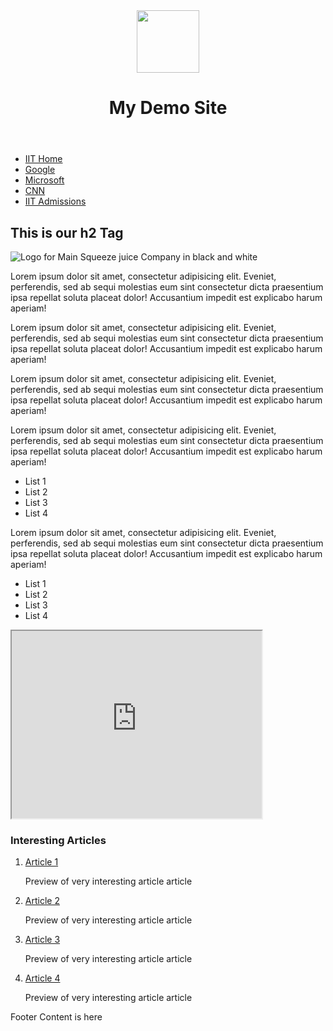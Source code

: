 <!DOCTYPE html>
<html lang="en">
<head>
  <meta charset="utf-8">
  <title>HTML Clean Up Lab</title>
</head>
<body>
  <div id="page-wrapper">
    <header id="header">
	 <img src="downloads/logo3.png" width = "100px" heights = "100px"</a>
	 <h1>My Demo Site</h1>
    </header>
    <nav id="main-nav">
      <ul>
        <li><a href="http://www.iit.edu">IIT Home</a></li>
        <li><a href="http://www.google.com">Google</a></li>
        <li><a href="http://www.microsoft.com">Microsoft</a></li>
        <li><a href="http://www.cnn.com">CNN</a></li>
        <li><a href="http://admissions.iit.edu">IIT Admissions</a></li>
      </ul>
    </nav>
    <main id="content-wrapper">
      <div id="main-content">
        <h2><b>This is our h2 Tag</b></h2>
        <img class="imageR" src="downloads/main.png" alt="Logo for Main Squeeze juice Company in black and white">
        <p>Lorem ipsum dolor sit amet, consectetur adipisicing elit. Eveniet, perferendis, sed ab sequi molestias eum sint consectetur dicta praesentium ipsa repellat soluta placeat dolor! Accusantium impedit est explicabo harum aperiam!</p>
        <p>Lorem ipsum dolor sit amet, consectetur adipisicing elit. Eveniet, perferendis, sed ab sequi molestias eum sint consectetur dicta praesentium ipsa repellat soluta placeat dolor! Accusantium impedit est explicabo harum aperiam!</p>
        <p>Lorem ipsum dolor sit amet, consectetur adipisicing elit. Eveniet, perferendis, sed ab sequi molestias eum sint consectetur dicta praesentium ipsa repellat soluta placeat dolor! Accusantium impedit est explicabo harum aperiam!</p>
        <p>Lorem ipsum dolor sit amet, consectetur adipisicing elit. Eveniet, perferendis, sed ab sequi molestias eum sint consectetur dicta praesentium ipsa repellat soluta placeat dolor! Accusantium impedit est explicabo harum aperiam!</p>
        <ul id="bul1">
          <li>List 1</li>
          <li>List 2</li>
          <li>List 3</li>
          <li>List 4</li>
        </ul>
        <p>Lorem ipsum dolor sit amet, consectetur adipisicing elit. Eveniet, perferendis, sed ab sequi molestias eum sint consectetur dicta praesentium ipsa repellat soluta placeat dolor! Accusantium impedit est explicabo harum aperiam!</p>
        <ul id="bul2">
          <li>List 1</li>
          <li>List 2</li>
          <li>List 3</li>
          <li>List 4</li>        
        </ul>
        <div id="center">
          <iframe width="400" height="300" src="https://www.youtube.com/embed/-jn9aaNn8_I?si=D1HhLAWQ5awY9BfU frameborder=" allowfullscreen></iframe>
        </div>
      </div>
      <aside id="side-content">
        <h3>Interesting Articles</h3>
        <ol id="news">
          <li><a href="#">Article 1</a><p>Preview of very interesting article article</p></li>
          <li><a href="#">Article 2</a><p>Preview of very interesting article article</p></li>
          <li><a href="#">Article 3</a><p>Preview of very interesting article article</p></li>
          <li><a href="#">Article 4</a><p>Preview of very interesting article article</p></li>
        </ol>
      </aside>
    </main>  
    <footer id ="footer">
      <p>Footer Content is here</p>
    </footer>
  </div>
</body>
</html>
